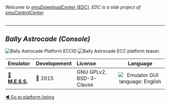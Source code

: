 ###### Welcome to [emuDownloadCenter (EDC)](https://github.com/PhoenixInteractiveNL/emuDownloadCenter/wiki/), EDC is a side project of [emuControlCenter](https://github.com/PhoenixInteractiveNL/emuControlCenter/wiki/)
***
## _Bally Astrocade (Console)_
![](https://raw.githubusercontent.com/wiki/PhoenixInteractiveNL/emuDownloadCenter/images_platform/ecc_ac_cell.png "Bally Astrocade Platform ECCID")
![](https://raw.githubusercontent.com/wiki/PhoenixInteractiveNL/emuDownloadCenter/images_platform/ecc_ac_teaser.png "Bally Astrocade ECC platform teaser.")

| Emulator | Developement | License | Language |
|:---------|:-------------|:--------|:--------:|
| [:file_folder: **M.E.S.S.**](https://github.com/PhoenixInteractiveNL/emuDownloadCenter/wiki/Emulator-mess#menu) | :large_blue_circle: 2015 | GNU GPLv2, BSD-3-Clause | ![](https://raw.githubusercontent.com/wiki/PhoenixInteractiveNL/emuDownloadCenter/images_flags/icon_flag_EN_24.png "Emulator GUI language: English") |

[:arrow_backward: Go to platform listing](https://github.com/PhoenixInteractiveNL/emuDownloadCenter/wiki/EDC-Platform-List)
